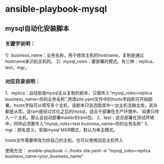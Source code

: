 # ansible-playbook-mysql
## mysql自动化安装脚本
### 关键字说明：
1）business_name：业务名称，用于修改主机的hostname，复制是通过hostname来识别主机的。
2）mysql_roles：要部署的模式。有三种：replica、test、mgr。
### 对应目录说明：
1、replica：自动安装mysql主从复制的剧本，只需传入"mysql_roles=replica business_name=你的业务名称",修改site.yaml文件中的hosts字段即可开始部署。hosts字段可以填写多个主机，该剧本只会选取其中一台主机当做主库，其余都是从库。该rpm是经过优化之后的mysql，适合于部署在生产环境中。
如果只传入一个主机，那么会自动部署master的rpm包。
2、test：适合部署在测试环境中，同样必须要传入"mysql_roles=test business_name=你的业务名称"
3、mgr：顾名思义，安装mysql MGR模式，默认为单主模式。

hosts文件需要修改为你自己的主机，也可以使用动态主机传入

使用方法：
ansible-playbook -i ./hosts site.yaml -e "mysql_roles=replica business_name=your_business_name"
